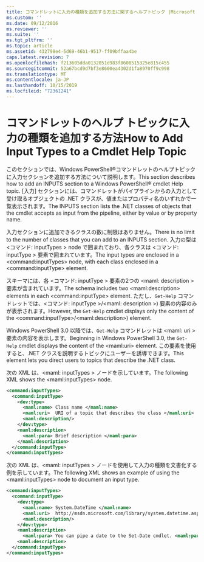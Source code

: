 ```yaml
---
title: コマンドレットに入力の種類を追加する方法に関するヘルプトピック |Microsoft Docs
ms.custom: ''
ms.date: 09/12/2016
ms.reviewer: ''
ms.suite: ''
ms.tgt_pltfrm: ''
ms.topic: article
ms.assetid: 432798e4-5d69-46b1-9517-ff09bffaa4be
caps.latest.revision: 7
ms.openlocfilehash: f213605dda0132051d983f8608515325e815c455
ms.sourcegitcommit: 52a67bcd9d7bf3e8600ea4302d1fa8970ff9c998
ms.translationtype: MT
ms.contentlocale: ja-JP
ms.lasthandoff: 10/15/2019
ms.locfileid: "72361241"
---
```

# <a name="how-to-add-input-types-to-a-cmdlet-help-topic"></a><span data-ttu-id="d1312-102">コマンドレットのヘルプ トピックに入力の種類を追加する方法</span><span class="sxs-lookup"><span data-stu-id="d1312-102">How to Add Input Types to a Cmdlet Help Topic</span></span>

<span data-ttu-id="d1312-103">このセクションでは、Windows PowerShell®コマンドレットのヘルプトピックに入力セクションを追加する方法について説明します。</span><span class="sxs-lookup"><span data-stu-id="d1312-103">This section describes how to add an INPUTS section to a Windows PowerShell® cmdlet Help topic.</span></span> <span data-ttu-id="d1312-104">[入力] セクションには、コマンドレットがパイプラインからの入力として受け取るオブジェクトの .NET クラスが、値またはプロパティ名のいずれかで一覧表示されます。</span><span class="sxs-lookup"><span data-stu-id="d1312-104">The INPUTS section lists the .NET classes of objects that the cmdlet accepts as input from the pipeline, either by value or by property name.</span></span>

<span data-ttu-id="d1312-105">入力セクションに追加できるクラスの数に制限はありません。</span><span class="sxs-lookup"><span data-stu-id="d1312-105">There is no limit to the number of classes that you can add to an INPUTS section.</span></span> <span data-ttu-id="d1312-106">入力の型は \<コマンド: inputTypes > node で囲まれており、各クラスは \<コマンド: inputType > 要素で囲まれています。</span><span class="sxs-lookup"><span data-stu-id="d1312-106">The input types are enclosed in a \<command:inputTypes> node, with each class enclosed in a  \<command:inputType> element.</span></span>

<span data-ttu-id="d1312-107">スキーマには、各 \<コマンド: inputType > 要素の2つの \<maml: description > 要素が含まれています。</span><span class="sxs-lookup"><span data-stu-id="d1312-107">The schema includes two \<maml:description> elements in each \<command:inputType> element.</span></span> <span data-ttu-id="d1312-108">ただし、`Get-Help` コマンドレットでは、\<コマンド: inputType >/\<maml: description >) 要素の内容のみが表示されます。</span><span class="sxs-lookup"><span data-stu-id="d1312-108">However, the `Get-Help` cmdlet displays only the content of the \<command:inputType>/\<maml:description>) element.</span></span>

<span data-ttu-id="d1312-109">Windows PowerShell 3.0 以降では、`Get-Help` コマンドレットは \<maml: uri > 要素の内容を表示します。</span><span class="sxs-lookup"><span data-stu-id="d1312-109">Beginning in Windows PowerShell 3.0, the `Get-Help` cmdlet displays the content of the \<maml:uri> element.</span></span> <span data-ttu-id="d1312-110">この要素を使用すると、.NET クラスを説明するトピックにユーザーを誘導できます。</span><span class="sxs-lookup"><span data-stu-id="d1312-110">This element lets you direct users to topics that describe the .NET class.</span></span>

<span data-ttu-id="d1312-111">次の XML は、\<maml: inputTypes > ノードを示しています。</span><span class="sxs-lookup"><span data-stu-id="d1312-111">The following XML shows the \<maml:inputTypes> node.</span></span>

```xml
<command:inputTypes>
  <command:inputType>
    <dev:type>
      <maml:name> Class name </maml:name>
      <maml:uri>  URI of a topic that describes the class </maml:uri>
      <maml:description/>
    </dev:type>
    <maml:description>
      <maml:para> Brief description </maml:para>
    </maml:description>
  </command:inputType>
</command:inputTypes>
```

<span data-ttu-id="d1312-112">次の XML は、\<maml: inputTypes > ノードを使用して入力の種類を文書化する例を示しています。</span><span class="sxs-lookup"><span data-stu-id="d1312-112">The following XML shows an example of using the \<maml:inputTypes> node to document an input type.</span></span>

```xml
<command:inputTypes>
  <command:inputType>
    <dev:type>
      <maml:name> System.DateTime </maml:name>
      <maml:uri>  http://msdn.microsoft.com/library/system.datetime.aspx </maml:uri>
      <maml:description/>
    </dev:type>
    <maml:description>
      <maml:para> You can pipe a date to the Set-Date cmdlet. <maml:para>
    <maml:description>
  </command:inputType>
</command:inputTypes>
```